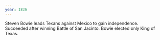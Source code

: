 ```yaml
---
year: 1836
---
```


Steven Bowie leads Texans against Mexico to gain independence. Succeeded after winning Battle of San Jacinto. Bowie elected only King of Texas.
